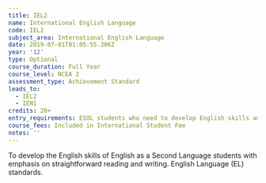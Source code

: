 ```yaml
---
title: IEL2
name: International English Language
code: IEL2
subject_area: International English Language
date: 2019-07-01T01:05:55.206Z
year: '12'
type: Optional
course_duration: Full Year
course_level: NCEA 2
assessment_type: Achievement Standard
leads_to:
  - IEL2
  - IEN1
credits: 20+
entry_requirements: ESOL students who need to develop English skills and HOF/TIC approval.
course_fees: Included in International Student Fee
notes: ''
---
```

To develop the English skills of English as a Second Language students with emphasis on straightforward reading and writing. English Language (EL) standards.
